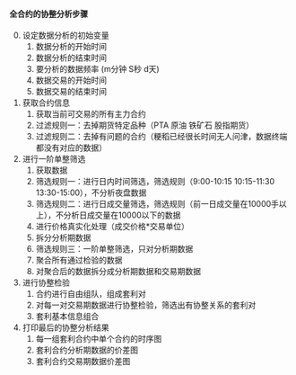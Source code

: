 #### 全合约的协整分析步骤
0. 设定数据分析的初始变量
    1. 数据分析的开始时间
    2. 数据分析的结束时间
    3. 要分析的数据频率 (m分钟 S秒 d天)
    4. 数据交易的开始时间
    5. 数据交易的结束时间
1. 获取合约信息
    1. 获取当前可交易的所有主力合约
    2. 过滤规则一：去掉期货特定品种（PTA 原油 铁矿石 股指期货）
    3. 过滤规则二：去掉有问题的合约（粳稻已经很长时间无人问津，数据终端都没有对应的数据）
2. 进行一阶单整筛选
    1. 获取数据
    2. 筛选规则一：进行日内时间筛选，筛选规则（9:00-10:15 10:15-11:30 13:30-15:00），不分析夜盘数据
    3. 筛选规则二：进行日成交量筛选，筛选规则（前一日成交量在10000手以上），不分析日成交量在10000以下的数据
    4. 进行价格真实化处理（成交价格*交易单位）
    5. 拆分分析期数据
    6. 筛选规则三：一阶单整筛选，只对分析期数据
    7. 聚合所有通过检验的数据
    8. 对聚合后的数据拆分成分析期数据和交易期数据
4. 进行协整检验
    1. 合约进行自由组队，组成套利对
    2. 对每一对交易期数据进行协整检验，筛选出有协整关系的套利对
    3. 套利基本信息组合
5. 打印最后的协整分析结果
    1. 每一组套利合约中单个合约的时序图
    2. 套利合约分析期数据的价差图
    3. 套利合约交易期数据价差图